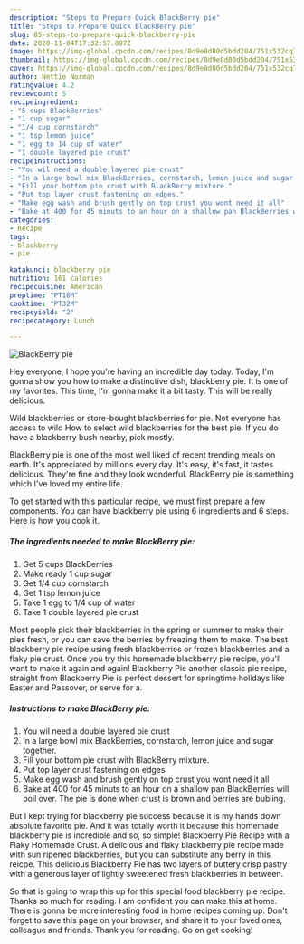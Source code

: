 ```yaml
---
description: "Steps to Prepare Quick BlackBerry pie"
title: "Steps to Prepare Quick BlackBerry pie"
slug: 85-steps-to-prepare-quick-blackberry-pie
date: 2020-11-04T17:32:57.897Z
image: https://img-global.cpcdn.com/recipes/8d9e8d80d5bdd204/751x532cq70/blackberry-pie-recipe-main-photo.jpg
thumbnail: https://img-global.cpcdn.com/recipes/8d9e8d80d5bdd204/751x532cq70/blackberry-pie-recipe-main-photo.jpg
cover: https://img-global.cpcdn.com/recipes/8d9e8d80d5bdd204/751x532cq70/blackberry-pie-recipe-main-photo.jpg
author: Nettie Norman
ratingvalue: 4.2
reviewcount: 5
recipeingredient:
- "5 cups BlackBerries"
- "1 cup sugar"
- "1/4 cup cornstarch"
- "1 tsp lemon juice"
- "1 egg to 14 cup of water"
- "1 double layered pie crust"
recipeinstructions:
- "You wil need a double layered pie crust"
- "In a large bowl mix BlackBerries, cornstarch, lemon juice and sugar together."
- "Fill your bottom pie crust with BlackBerry mixture."
- "Put top layer crust fastening on edges."
- "Make egg wash and brush gently on top crust you wont need it all"
- "Bake at 400 for 45 minuts to an hour on a shallow pan BlackBerries will boil over. The pie is done when crust is brown and berries are bubling."
categories:
- Recipe
tags:
- blackberry
- pie

katakunci: blackberry pie 
nutrition: 161 calories
recipecuisine: American
preptime: "PT18M"
cooktime: "PT32M"
recipeyield: "2"
recipecategory: Lunch

---
```



![BlackBerry pie](https://img-global.cpcdn.com/recipes/8d9e8d80d5bdd204/751x532cq70/blackberry-pie-recipe-main-photo.jpg)

Hey everyone, I hope you're having an incredible day today. Today, I'm gonna show you how to make a distinctive dish, blackberry pie. It is one of my favorites. This time, I'm gonna make it a bit tasty. This will be really delicious.

Wild blackberries or store-bought blackberries for pie. Not everyone has access to wild How to select wild blackberries for the best pie. If you do have a blackberry bush nearby, pick mostly.

BlackBerry pie is one of the most well liked of recent trending meals on earth. It's appreciated by millions every day. It's easy, it's fast, it tastes delicious. They're fine and they look wonderful. BlackBerry pie is something which I've loved my entire life.


To get started with this particular recipe, we must first prepare a few components. You can have blackberry pie using 6 ingredients and 6 steps. Here is how you cook it.

<!--inarticleads1-->

##### The ingredients needed to make BlackBerry pie:

1. Get 5 cups BlackBerries
1. Make ready 1 cup sugar
1. Get 1/4 cup cornstarch
1. Get 1 tsp lemon juice
1. Take 1 egg to 1/4 cup of water
1. Take 1 double layered pie crust


Most people pick their blackberries in the spring or summer to make their pies fresh, or you can save the berries by freezing them to make. The best blackberry pie recipe using fresh blackberries or frozen blackberries and a flaky pie crust. Once you try this homemade blackberry pie recipe, you&#39;ll want to make it again and again! Blackberry Pie another classic pie recipe, straight from Blackberry Pie is perfect dessert for springtime holidays like Easter and Passover, or serve for a. 

<!--inarticleads2-->

##### Instructions to make BlackBerry pie:

1. You wil need a double layered pie crust
1. In a large bowl mix BlackBerries, cornstarch, lemon juice and sugar together.
1. Fill your bottom pie crust with BlackBerry mixture.
1. Put top layer crust fastening on edges.
1. Make egg wash and brush gently on top crust you wont need it all
1. Bake at 400 for 45 minuts to an hour on a shallow pan BlackBerries will boil over. The pie is done when crust is brown and berries are bubling.


But I kept trying for blackberry pie success because it is my hands down absolute favorite pie. And it was totally worth it because this homemade blackberry pie is incredible and so, so simple! Blackberry Pie Recipe with a Flaky Homemade Crust. A delicious and flaky blackberry pie recipe made with sun ripened blackberries, but you can substitute any berry in this reicpe. This delicious Blackberry Pie has two layers of buttery crisp pastry with a generous layer of lightly sweetened fresh blackberries in between. 

So that is going to wrap this up for this special food blackberry pie recipe. Thanks so much for reading. I am confident you can make this at home. There is gonna be more interesting food in home recipes coming up. Don't forget to save this page on your browser, and share it to your loved ones, colleague and friends. Thank you for reading. Go on get cooking!
